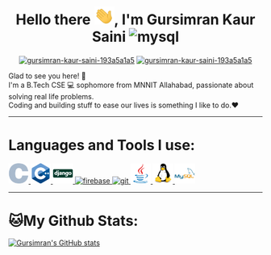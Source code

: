 
<h1 align="center">Hello there <img src="https://raw.githubusercontent.com/ABSphreak/ABSphreak/master/gifs/Hi.gif" alt="mysql" width="40" height="35"/>, I'm Gursimran Kaur Saini  <img src="https://camo.githubusercontent.com/9ed64b042a76b8a97016e877cbaee0d6df224a148034afef658d841cf0cd1791/68747470733a2f2f63756c746f667468657061727479706172726f742e636f6d2f706172726f74732f68642f6c6170746f705f706172726f742e676966" alt="mysql" width="40" height="40"/></br></h1>
<p align="center">
<a href="https://linkedin.com/in/gursimran-kaur-saini-193a5a1a5" target="blank"><img align="center" src="https://cdn.jsdelivr.net/npm/simple-icons@3.0.1/icons/linkedin.svg" alt="gursimran-kaur-saini-193a5a1a5" height="30" width="40" /></a>
  <a href="https://github.com/gursimran18" target="blank"><img align="center" src="https://cdn.jsdelivr.net/npm/simple-icons@3.0.1/icons/github.svg" alt="gursimran-kaur-saini-193a5a1a5" height="35" width="35" /></a>
</p>
<p>Glad to see you here! 🤩</br>
 I'm a B.Tech CSE 💻 sophomore from MNNIT Allahabad, passionate about solving real life problems.  </br>
Coding and building stuff to ease our lives is something I like to do.❤️ </br>

</p>

<hr>

# Languages and Tools I use:
<p align="left"> <a href="https://www.cprogramming.com/" target="_blank"> <img src="https://raw.githubusercontent.com/devicons/devicon/master/icons/c/c-original.svg" alt="c" width="40" height="40"/> </a> <a href="https://www.w3schools.com/cpp/" target="_blank"> <img src="https://raw.githubusercontent.com/devicons/devicon/master/icons/cplusplus/cplusplus-original.svg" alt="cplusplus" width="40" height="40"/> </a> <a href="https://www.djangoproject.com/" target="_blank"> <img src="https://raw.githubusercontent.com/devicons/devicon/master/icons/django/django-original.svg" alt="django" width="40" height="40"/> </a> <a href="https://firebase.google.com/" target="_blank"> <img src="https://www.vectorlogo.zone/logos/firebase/firebase-icon.svg" alt="firebase" width="40" height="40"/> </a> <a href="https://git-scm.com/" target="_blank"> <img src="https://www.vectorlogo.zone/logos/git-scm/git-scm-icon.svg" alt="git" width="40" height="40"/> </a> <a href="https://www.java.com" target="_blank"> <img src="https://raw.githubusercontent.com/devicons/devicon/master/icons/java/java-original.svg" alt="java" width="40" height="40"/> </a> <a href="https://www.linux.org/" target="_blank"> <img src="https://raw.githubusercontent.com/devicons/devicon/master/icons/linux/linux-original.svg" alt="linux" width="40" height="40"/> </a> <a href="https://www.mysql.com/" target="_blank"> <img src="https://raw.githubusercontent.com/devicons/devicon/master/icons/mysql/mysql-original-wordmark.svg" alt="mysql" width="40" height="40"/> </a> </p>

<hr>

#  🐱My Github Stats:

  [![Gursimran's GitHub stats](https://github-readme-stats.vercel.app/api?username=gursimran18&show_icons=true&theme=dark&count_private=true&hide=issues,stars&show_icons=true)](https://github.com/gursimran18/github-readme-stats)
